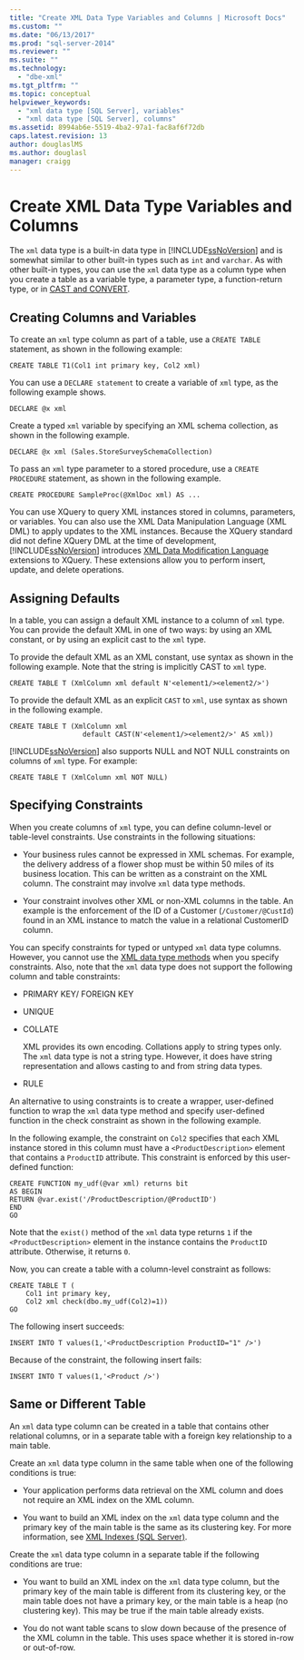```yaml
---
title: "Create XML Data Type Variables and Columns | Microsoft Docs"
ms.custom: ""
ms.date: "06/13/2017"
ms.prod: "sql-server-2014"
ms.reviewer: ""
ms.suite: ""
ms.technology: 
  - "dbe-xml"
ms.tgt_pltfrm: ""
ms.topic: conceptual
helpviewer_keywords: 
  - "xml data type [SQL Server], variables"
  - "xml data type [SQL Server], columns"
ms.assetid: 8994ab6e-5519-4ba2-97a1-fac8af6f72db
caps.latest.revision: 13
author: douglaslMS
ms.author: douglasl
manager: craigg
---
```

# Create XML Data Type Variables and Columns
  The `xml` data type is a built-in data type in [!INCLUDE[ssNoVersion](../../includes/ssnoversion-md.md)] and is somewhat similar to other built-in types such as `int` and `varchar`. As with other built-in types, you can use the `xml` data type as a column type when you create a table as a variable type, a parameter type, a function-return type, or in [CAST and CONVERT](/sql/t-sql/functions/cast-and-convert-transact-sql).  
  
## Creating Columns and Variables  
 To create an `xml` type column as part of a table, use a `CREATE TABLE` statement, as shown in the following example:  
  
```  
CREATE TABLE T1(Col1 int primary key, Col2 xml)   
```  
  
 You can use a `DECLARE statement` to create a variable of `xml` type, as the following example shows.  
  
```  
DECLARE @x xml   
```  
  
 Create a typed `xml` variable by specifying an XML schema collection, as shown in the following example.  
  
```  
DECLARE @x xml (Sales.StoreSurveySchemaCollection)  
```  
  
 To pass an `xml` type parameter to a stored procedure, use a `CREATE PROCEDURE` statement, as shown in the following example.  
  
```  
CREATE PROCEDURE SampleProc(@XmlDoc xml) AS ...   
```  
  
 You can use XQuery to query XML instances stored in columns, parameters, or variables. You can also use the XML Data Manipulation Language (XML DML) to apply updates to the XML instances. Because the XQuery standard did not define XQuery DML at the time of development, [!INCLUDE[ssNoVersion](../../includes/ssnoversion-md.md)] introduces [XML Data Modification Language](/sql/t-sql/xml/xml-data-modification-language-xml-dml) extensions to XQuery. These extensions allow you to perform insert, update, and delete operations.  
  
## Assigning Defaults  
 In a table, you can assign a default XML instance to a column of `xml` type. You can provide the default XML in one of two ways: by using an XML constant, or by using an explicit cast to the `xml` type.  
  
 To provide the default XML as an XML constant, use syntax as shown in the following example. Note that the string is implicitly CAST to `xml` type.  
  
```  
CREATE TABLE T (XmlColumn xml default N'<element1/><element2/>')  
```  
  
 To provide the default XML as an explicit `CAST` to `xml`, use syntax as shown in the following example.  
  
```  
CREATE TABLE T (XmlColumn xml   
                  default CAST(N'<element1/><element2/>' AS xml))  
```  
  
 [!INCLUDE[ssNoVersion](../../includes/ssnoversion-md.md)] also supports NULL and NOT NULL constraints on columns of `xml` type. For example:  
  
```  
CREATE TABLE T (XmlColumn xml NOT NULL)  
```  
  
## Specifying Constraints  
 When you create columns of `xml` type, you can define column-level or table-level constraints. Use constraints in the following situations:  
  
-   Your business rules cannot be expressed in XML schemas. For example, the delivery address of a flower shop must be within 50 miles of its business location. This can be written as a constraint on the XML column. The constraint may involve `xml` data type methods.  
  
-   Your constraint involves other XML or non-XML columns in the table. An example is the enforcement of the ID of a Customer (`/Customer/@CustId`) found in an XML instance to match the value in a relational CustomerID column.  
  
 You can specify constraints for typed or untyped `xml` data type columns. However, you cannot use the [XML data type methods](/sql/t-sql/xml/xml-data-type-methods) when you specify constraints. Also, note that the `xml` data type does not support the following column and table constraints:  
  
-   PRIMARY KEY/ FOREIGN KEY  
  
-   UNIQUE  
  
-   COLLATE  
  
     XML provides its own encoding. Collations apply to string types only. The `xml` data type is not a string type. However, it does have string representation and allows casting to and from string data types.  
  
-   RULE  
  
 An alternative to using constraints is to create a wrapper, user-defined function to wrap the `xml` data type method and specify user-defined function in the check constraint as shown in the following example.  
  
 In the following example, the constraint on `Col2` specifies that each XML instance stored in this column must have a `<ProductDescription>` element that contains a `ProductID` attribute. This constraint is enforced by this user-defined function:  
  
```  
CREATE FUNCTION my_udf(@var xml) returns bit  
AS BEGIN   
RETURN @var.exist('/ProductDescription/@ProductID')  
END  
GO  
```  
  
 Note that the `exist()` method of the `xml` data type returns `1` if the `<ProductDescription>` element in the instance contains the `ProductID` attribute. Otherwise, it returns `0`.  
  
 Now, you can create a table with a column-level constraint as follows:  
  
```  
CREATE TABLE T (  
    Col1 int primary key,   
    Col2 xml check(dbo.my_udf(Col2)=1))  
GO  
```  
  
 The following insert succeeds:  
  
```  
INSERT INTO T values(1,'<ProductDescription ProductID="1" />')  
```  
  
 Because of the constraint, the following insert fails:  
  
```  
INSERT INTO T values(1,'<Product />')  
```  
  
## Same or Different Table  
 An `xml` data type column can be created in a table that contains other relational columns, or in a separate table with a foreign key relationship to a main table.  
  
 Create an `xml` data type column in the same table when one of the following conditions is true:  
  
-   Your application performs data retrieval on the XML column and does not require an XML index on the XML column.  
  
-   You want to build an XML index on the `xml` data type column and the primary key of the main table is the same as its clustering key. For more information, see [XML Indexes &#40;SQL Server&#41;](xml-indexes-sql-server.md).  
  
 Create the `xml` data type column in a separate table if the following conditions are true:  
  
-   You want to build an XML index on the `xml` data type column, but the primary key of the main table is different from its clustering key, or the main table does not have a primary key, or the main table is a heap (no clustering key). This may be true if the main table already exists.  
  
-   You do not want table scans to slow down because of the presence of the XML column in the table. This uses space whether it is stored in-row or out-of-row.  
  
  
